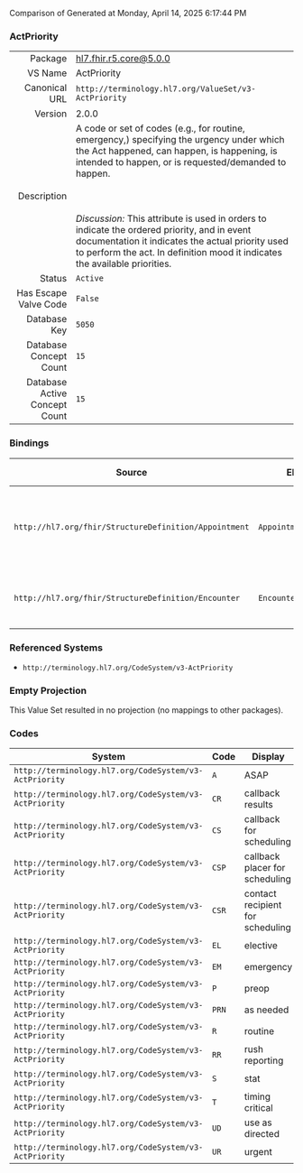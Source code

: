 Comparison of 
Generated at Monday, April 14, 2025 6:17:44 PM

### ActPriority

|      |     |
| ---: | --- |
| Package | hl7.fhir.r5.core@5.0.0 |
| VS Name | ActPriority |
| Canonical URL | `http://terminology.hl7.org/ValueSet/v3-ActPriority` |
| Version | 2.0.0 |
| Description | A code or set of codes (e.g., for routine, emergency,) specifying the urgency under which the Act happened, can happen, is happening, is intended to happen, or is requested/demanded to happen.<br/><br/><br/><br/>*Discussion:* This attribute is used in orders to indicate the ordered priority, and in event documentation it indicates the actual priority used to perform the act. In definition mood it indicates the available priorities. |
| Status | `Active` |
| Has Escape Valve Code | `False` |
| Database Key | `5050` |
| Database Concept Count | `15` |
| Database Active Concept Count | `15` |
### Bindings

| Source | Element | Binding | Strength | Element Short |
| ------ | ------- | ------- | -------- | ------------- |
| `http://hl7.org/fhir/StructureDefinition/Appointment` | `Appointment.priority` | `http://terminology.hl7.org/ValueSet/v3-ActPriority` | `Example` | Used to make informed decisions if needing to re-prioritize |
| `http://hl7.org/fhir/StructureDefinition/Encounter` | `Encounter.priority` | `http://terminology.hl7.org/ValueSet/v3-ActPriority` | `Example` | Indicates the urgency of the encounter |

### Referenced Systems

* `http://terminology.hl7.org/CodeSystem/v3-ActPriority`
### Empty Projection

This Value Set resulted in no projection (no mappings to other packages).

### Codes

| System | Code | Display |
| ------ | ---- | ------- |
| `http://terminology.hl7.org/CodeSystem/v3-ActPriority` | `A` | ASAP |
| `http://terminology.hl7.org/CodeSystem/v3-ActPriority` | `CR` | callback results |
| `http://terminology.hl7.org/CodeSystem/v3-ActPriority` | `CS` | callback for scheduling |
| `http://terminology.hl7.org/CodeSystem/v3-ActPriority` | `CSP` | callback placer for scheduling |
| `http://terminology.hl7.org/CodeSystem/v3-ActPriority` | `CSR` | contact recipient for scheduling |
| `http://terminology.hl7.org/CodeSystem/v3-ActPriority` | `EL` | elective |
| `http://terminology.hl7.org/CodeSystem/v3-ActPriority` | `EM` | emergency |
| `http://terminology.hl7.org/CodeSystem/v3-ActPriority` | `P` | preop |
| `http://terminology.hl7.org/CodeSystem/v3-ActPriority` | `PRN` | as needed |
| `http://terminology.hl7.org/CodeSystem/v3-ActPriority` | `R` | routine |
| `http://terminology.hl7.org/CodeSystem/v3-ActPriority` | `RR` | rush reporting |
| `http://terminology.hl7.org/CodeSystem/v3-ActPriority` | `S` | stat |
| `http://terminology.hl7.org/CodeSystem/v3-ActPriority` | `T` | timing critical |
| `http://terminology.hl7.org/CodeSystem/v3-ActPriority` | `UD` | use as directed |
| `http://terminology.hl7.org/CodeSystem/v3-ActPriority` | `UR` | urgent |
